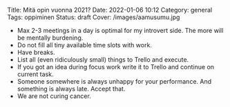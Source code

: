 Title: Mitä opin vuonna 2021?
Date: 2022-01-06 10:12
Category: general
Tags: oppiminen
Status: draft
Cover: /images/aamusumu.jpg

- Max 2-3 meetings in a day is optimal for my introvert side. The more will be mentally burdening.
- Do not fill all tiny available time slots with work.
- Have breaks.
- List all (even ridiculously small) things to Trello and execute.
- If you got an idea during focus work write it to Trello and continue on current task.
- Someone somewhere is always unhappy for your performance. And something is always late. Accept that.
- We are not curing cancer.
